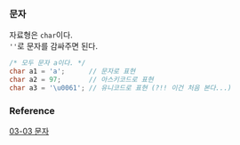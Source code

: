 ### 문자
자료형은 `char`이다.<br>
`''`로 문자를 감싸주면 된다.<br>
```java
/* 모두 문자 a이다. */
char a1 = 'a';      // 문자로 표현
char a2 = 97;       // 아스키코드로 표현
char a3 = '\u0061'; // 유니코드로 표현 (?!! 이건 처음 본다...)
```

### Reference
[03-03 문자](https://wikidocs.net/261)<br>
